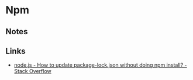 # Npm

## Notes

## Links

- [node.js - How to update package-lock.json without doing npm install? - Stack Overflow](https://stackoverflow.com/questions/57867267/how-to-update-package-lock-json-without-doing-npm-install)
